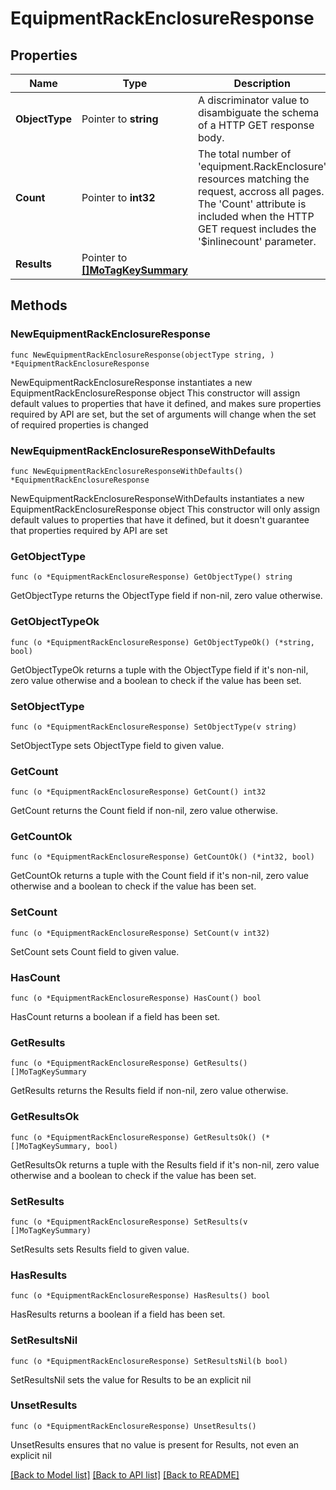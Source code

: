 # EquipmentRackEnclosureResponse

## Properties

Name | Type | Description | Notes
------------ | ------------- | ------------- | -------------
**ObjectType** | Pointer to **string** | A discriminator value to disambiguate the schema of a HTTP GET response body. | 
**Count** | Pointer to **int32** | The total number of &#39;equipment.RackEnclosure&#39; resources matching the request, accross all pages. The &#39;Count&#39; attribute is included when the HTTP GET request includes the &#39;$inlinecount&#39; parameter. | [optional] 
**Results** | Pointer to [**[]MoTagKeySummary**](MoTagKeySummary.md) |  | [optional] 

## Methods

### NewEquipmentRackEnclosureResponse

`func NewEquipmentRackEnclosureResponse(objectType string, ) *EquipmentRackEnclosureResponse`

NewEquipmentRackEnclosureResponse instantiates a new EquipmentRackEnclosureResponse object
This constructor will assign default values to properties that have it defined,
and makes sure properties required by API are set, but the set of arguments
will change when the set of required properties is changed

### NewEquipmentRackEnclosureResponseWithDefaults

`func NewEquipmentRackEnclosureResponseWithDefaults() *EquipmentRackEnclosureResponse`

NewEquipmentRackEnclosureResponseWithDefaults instantiates a new EquipmentRackEnclosureResponse object
This constructor will only assign default values to properties that have it defined,
but it doesn't guarantee that properties required by API are set

### GetObjectType

`func (o *EquipmentRackEnclosureResponse) GetObjectType() string`

GetObjectType returns the ObjectType field if non-nil, zero value otherwise.

### GetObjectTypeOk

`func (o *EquipmentRackEnclosureResponse) GetObjectTypeOk() (*string, bool)`

GetObjectTypeOk returns a tuple with the ObjectType field if it's non-nil, zero value otherwise
and a boolean to check if the value has been set.

### SetObjectType

`func (o *EquipmentRackEnclosureResponse) SetObjectType(v string)`

SetObjectType sets ObjectType field to given value.


### GetCount

`func (o *EquipmentRackEnclosureResponse) GetCount() int32`

GetCount returns the Count field if non-nil, zero value otherwise.

### GetCountOk

`func (o *EquipmentRackEnclosureResponse) GetCountOk() (*int32, bool)`

GetCountOk returns a tuple with the Count field if it's non-nil, zero value otherwise
and a boolean to check if the value has been set.

### SetCount

`func (o *EquipmentRackEnclosureResponse) SetCount(v int32)`

SetCount sets Count field to given value.

### HasCount

`func (o *EquipmentRackEnclosureResponse) HasCount() bool`

HasCount returns a boolean if a field has been set.

### GetResults

`func (o *EquipmentRackEnclosureResponse) GetResults() []MoTagKeySummary`

GetResults returns the Results field if non-nil, zero value otherwise.

### GetResultsOk

`func (o *EquipmentRackEnclosureResponse) GetResultsOk() (*[]MoTagKeySummary, bool)`

GetResultsOk returns a tuple with the Results field if it's non-nil, zero value otherwise
and a boolean to check if the value has been set.

### SetResults

`func (o *EquipmentRackEnclosureResponse) SetResults(v []MoTagKeySummary)`

SetResults sets Results field to given value.

### HasResults

`func (o *EquipmentRackEnclosureResponse) HasResults() bool`

HasResults returns a boolean if a field has been set.

### SetResultsNil

`func (o *EquipmentRackEnclosureResponse) SetResultsNil(b bool)`

 SetResultsNil sets the value for Results to be an explicit nil

### UnsetResults
`func (o *EquipmentRackEnclosureResponse) UnsetResults()`

UnsetResults ensures that no value is present for Results, not even an explicit nil

[[Back to Model list]](../README.md#documentation-for-models) [[Back to API list]](../README.md#documentation-for-api-endpoints) [[Back to README]](../README.md)



